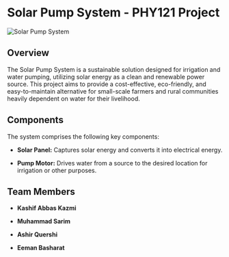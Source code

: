 # Solar Pump System - PHY121 Project
![Solar Pump System](https://user-images.githubusercontent.com/114513868/217290670-53711e5c-9ff0-46f5-a1ad-07698fcaf643.jpg)

## Overview

The Solar Pump System is a sustainable solution designed for irrigation and water pumping, utilizing solar energy as a clean and renewable power source. This project aims to provide a cost-effective, eco-friendly, and easy-to-maintain alternative for small-scale farmers and rural communities heavily dependent on water for their livelihood.

## Components

The system comprises the following key components:

- **Solar Panel:** Captures solar energy and converts it into electrical energy.

- **Pump Motor:** Drives water from a source to the desired location for irrigation or other purposes.

## Team Members

- **Kashif Abbas Kazmi**
  
- **Muhammad Sarim**
  
- **Ashir Quershi**
  
- **Eeman Basharat**
